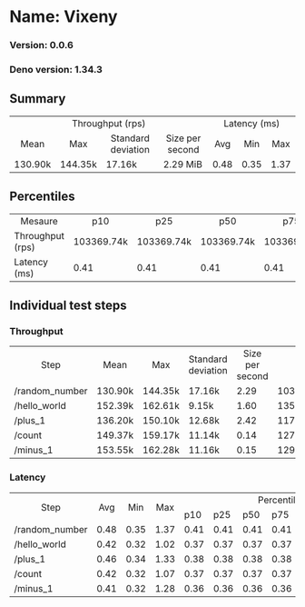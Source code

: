 # Name: Vixeny 
  
  ### Version: 0.0.6
  ### Deno version: 1.34.3

## Summary
<table>
<tr>
    <td align="center" colspan="4">Throughput (rps)</td>
    <td align="center" colspan="3">Latency (ms)</td>
</tr>
<tr>
    <td align="center">Mean</td>
    <td align="center">Max</td>
    <td align="center">Standard deviation</td>
    <td align="center">Size per second</td>
    <td align="center">Avg</td>
    <td align="center">Min</td>
    <td align="center">Max</td>
</tr>
<tr>
    <td>130.90k</td>
    <td>144.35k</td>
    <td>17.16k</td>
    <td>2.29 MiB</td>
    <td>0.48</td>
    <td>0.35</td>
    <td>1.37</td>
</tr>
</table>

## Percentiles

<table>
<tr>
  <td align="center">Mesaure</td>
  <td align="center">p10</td>
  <td align="center">p25</td>
  <td align="center">p50</td>
  <td align="center">p75</td>
  <td align="center">p90</td>
  <td align="center">p95</td>
  <td align="center">p99</td>
</tr>
<tr>
  <td>Throughput (rps)</td>
  <td>103369.74k</td>
  <td>103369.74k</td>
  <td>103369.74k</td>
  <td>103369.74k</td>
  <td>144345.64k</td>
  <td>144345.64k</td>
  <td>144345.64k</td>
</tr>
<tr>
  <td>Latency (ms)</td>
  <td>0.41</td>
  <td>0.41</td>
  <td>0.41</td>
  <td>0.41</td>
  <td>0.60</td>
  <td>0.70</td>
  <td>0.91</td>
</tr>
</table>

## Individual test steps

### Throughput

<table>
<tr>
  <td align="center" rowspan="2">Step</td>
  <td align="center" rowspan="2">Mean</td>
  <td align="center" rowspan="2">Max</td>
  <td align="center" rowspan="2">Standard deviation</td>
  <td align="center" rowspan="2">Size per second</td>
  <td align="center" colspan="7">Percentiles</td>
</tr>
<tr>
  <!-- still Step -->
  <!-- still Mean -->
  <!-- still Max -->
  <!-- still Standard deviation -->
  <!-- still Size per second -->
  <td align="center">p10</td>
  <td align="center">p25</td>
  <td align="center">p50</td>
  <td align="center">p75</td>
  <td align="center">p90</td>
  <td align="center">p95</td>
  <td align="center">p99</td>
</tr>
<tr>
  <td>/random_number</td>
  <td>130.90k</td>
  <td>144.35k</td>
  <td>17.16k</td>
  <td>2.29</td>
  <td>103369.74k</td>
  <td>103369.74k</td>
  <td>103369.74k</td>
  <td>103369.74k</td>
  <td>144345.64k</td>
  <td>144345.64k</td>
  <td>144345.64k</td>
</tr><tr>
  <td>/hello_world</td>
  <td>152.39k</td>
  <td>162.61k</td>
  <td>9.15k</td>
  <td>1.60</td>
  <td>135622.43k</td>
  <td>135622.43k</td>
  <td>135622.43k</td>
  <td>135622.43k</td>
  <td>162610.75k</td>
  <td>162610.75k</td>
  <td>162610.75k</td>
</tr><tr>
  <td>/plus_1</td>
  <td>136.20k</td>
  <td>150.10k</td>
  <td>12.68k</td>
  <td>2.42</td>
  <td>117594.15k</td>
  <td>117594.15k</td>
  <td>117594.15k</td>
  <td>117594.15k</td>
  <td>150098.51k</td>
  <td>150098.51k</td>
  <td>150098.51k</td>
</tr><tr>
  <td>/count</td>
  <td>149.37k</td>
  <td>159.17k</td>
  <td>11.14k</td>
  <td>0.14</td>
  <td>127662.41k</td>
  <td>127662.41k</td>
  <td>127662.41k</td>
  <td>127662.41k</td>
  <td>159173.21k</td>
  <td>159173.21k</td>
  <td>159173.21k</td>
</tr><tr>
  <td>/minus_1</td>
  <td>153.55k</td>
  <td>162.28k</td>
  <td>11.16k</td>
  <td>0.15</td>
  <td>129730.09k</td>
  <td>129730.09k</td>
  <td>129730.09k</td>
  <td>129730.09k</td>
  <td>162281.94k</td>
  <td>162281.94k</td>
  <td>162281.94k</td>
</tr></table>

### Latency

<table>
<tr>
  <td align="center" rowspan="2">Step</td>
  <td align="center" rowspan="2">Avg</td>
  <td align="center" rowspan="2">Min</td>
  <td align="center" rowspan="2">Max</td>
  <td align="center" colspan="7">Percentiles</td>
</tr>
<tr>
  <!-- still Avg -->
  <!-- still Min -->
  <!-- still Max -->
  <td>p10</td>
  <td>p25</td>
  <td>p50</td>
  <td>p75</td>
  <td>p90</td>
  <td>p95</td>
  <td>p99</td>
</tr>
<tr>
  <td>/random_number</td>
  <td>0.48</td>
  <td>0.35</td>
  <td>1.37</td>
  <td>0.41</td>
  <td>0.41</td>
  <td>0.41</td>
  <td>0.41</td>
  <td>0.60</td>
  <td>0.70</td>
  <td>0.91</td>
</tr><tr>
  <td>/hello_world</td>
  <td>0.42</td>
  <td>0.32</td>
  <td>1.02</td>
  <td>0.37</td>
  <td>0.37</td>
  <td>0.37</td>
  <td>0.37</td>
  <td>0.46</td>
  <td>0.54</td>
  <td>0.73</td>
</tr><tr>
  <td>/plus_1</td>
  <td>0.46</td>
  <td>0.34</td>
  <td>1.33</td>
  <td>0.38</td>
  <td>0.38</td>
  <td>0.38</td>
  <td>0.38</td>
  <td>0.49</td>
  <td>0.66</td>
  <td>0.87</td>
</tr><tr>
  <td>/count</td>
  <td>0.42</td>
  <td>0.32</td>
  <td>1.07</td>
  <td>0.37</td>
  <td>0.37</td>
  <td>0.37</td>
  <td>0.37</td>
  <td>0.49</td>
  <td>0.55</td>
  <td>0.70</td>
</tr><tr>
  <td>/minus_1</td>
  <td>0.41</td>
  <td>0.32</td>
  <td>1.28</td>
  <td>0.36</td>
  <td>0.36</td>
  <td>0.36</td>
  <td>0.36</td>
  <td>0.43</td>
  <td>0.52</td>
  <td>0.75</td>
</tr></table>